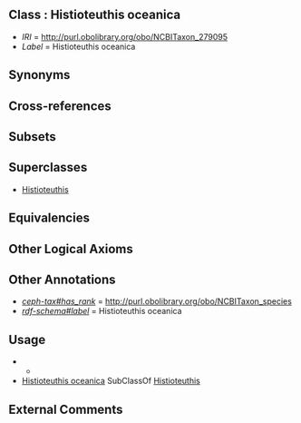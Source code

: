 
## Class : Histioteuthis oceanica

 * *IRI* = http://purl.obolibrary.org/obo/NCBITaxon_279095
 * *Label* = Histioteuthis oceanica

## Synonyms


## Cross-references


## Subsets


## Superclasses

 * [Histioteuthis](../../NCBITaxon/58/NCBITaxon_34558.md)

## Equivalencies


## Other Logical Axioms


## Other Annotations

 * *[ceph-tax#has_rank](../../ceph-tax#has/nk/ceph-tax#has_rank.md)* = http://purl.obolibrary.org/obo/NCBITaxon_species
 * *[rdf-schema#label](../../el/rdf-schema#label.md)* = Histioteuthis oceanica

## Usage

 * -
 * [Histioteuthis oceanica](../../NCBITaxon/95/NCBITaxon_279095.md) SubClassOf [Histioteuthis](../../NCBITaxon/58/NCBITaxon_34558.md)

## External Comments

